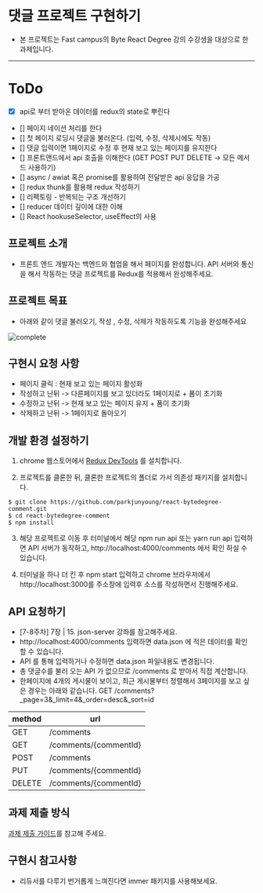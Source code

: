 # 댓글 프로젝트 구현하기

- 본 프로젝트는 Fast campus의 Byte React Degree 강의 수강생을 대상으로 한 과제입니다.

---

# ToDo
- [x] api로 부터 받아온 데이터를 redux의 state로 뿌린다
- [] 페이지 네이션 처리를 한다
- [] 첫 페이지 로딩시 댓글을 불러온다. (입력, 수정, 삭제시에도 작동)
- [] 댓글 입력이면 1페이지로 수정 후 현재 보고 있는 페이지를 유지한다
- [] 프론트앤드에서 api 호출을 이해한다 (GET POST PUT DELETE -> 모든 메서드 사용하기)
- [] async / awiat 혹은 promise를 활용하여 전달받은 api 응답을 가공
- [] redux thunk를 활용해 redux 작성하기
- [] 리펙토링 - 반복되는 구조 개선하기
- [] reducer 데이터 깊이에 대한 이해
- [] React hookuseSelector, useEffect의 사용

## 프로젝트 소개
- 프론트 앤드 개발자는 백엔드와 협업을 해서 페이지를 완성합니다. API 서버와 통신을 해서 작동하는 댓글 프로젝트를 Redux를 적용해서 완성해주세요.

## 프로젝트 목표
- 아래와 같이 댓글 불러오기, 작성 , 수정, 삭제가 작동하도록 기능을 완성해주세요

![complete](https://user-images.githubusercontent.com/12206933/83601436-8e15b780-a5ab-11ea-91ad-04a302579c90.gif)

## 구현시 요청 사항
- 페이지 클릭 : 현재 보고 있는 페이지 활성화
- 작성하고 난뒤 -> 다른페이지를 보고 있더라도 1페이지로 + 폼이 초기화
- 수정하고 난뒤 -> 현재 보고 있는 페이지 유지 + 폼이 초기화
- 삭제하고 난뒤 -> 1페이지로 돌아오기

## 개발 환경 설정하기
1. chrome 웹스토어에서 [Redux DevTools](https://chrome.google.com/webstore/detail/redux-devtools/lmhkpmbekcpmknklioeibfkpmmfibljd) 를 설치합니다.

2. 프로젝트를 클론한 뒤, 클론한 프로젝트의 폴더로 가서 의존성 패키지를 설치합니다.
```
$ git clone https://github.com/parkjunyoung/react-bytedegree-comment.git
$ cd react-bytedegree-comment
$ npm install
```
3. 해당 프로젝트로 이동 후 터미널에서 해당 npm run api 또는 yarn run api 입력하면 API 서버가 동작하고,
http://localhost:4000/comments 에서 확인 하실 수 있습니다.

4. 터미널을 하나 더 킨 후 npm start 입력하고 chrome 브라우저에서 http://localhost:3000를 주소창에 입력후 소스를 작성하면서 진행해주세요.


## API 요청하기
- [7-8주차] 7장 | 15. json-server 강좌를 참고해주세요.
- http://localhost:4000/comments 입력하면 data.json 에 적은 데이터를 확인 할 수 있습니다.
- API 를 통해 입력하거나 수정하면 data.json 파일내용도 변경됩니다.
- 총 댓글수를 불러 오는 API 가 없으므로 /comments 로 받아서 직접 계산합니다.
- 한페이지에 4개의 게시물이 보이고, 최근 게시물부터 정렬해서 3페이지를 보고 싶은 경우는 아래와 같습니다.
GET /comments?_page=3&_limit=4&_order=desc&_sort=id

| method | url |
|--|--|
| GET | /comments |
| GET | /comments/{commentId} |
| POST | /comments  |
| PUT | /comments/{commentId} |
| DELETE | /comments/{commentId} |

## 과제 제출 방식
[과제 제출 가이드](./submission_guide.md)를 참고해 주세요.

## 구현시 참고사항
- 리듀서를 다루기 번거롭게 느껴진다면 immer 패키지를 사용해보세요.


